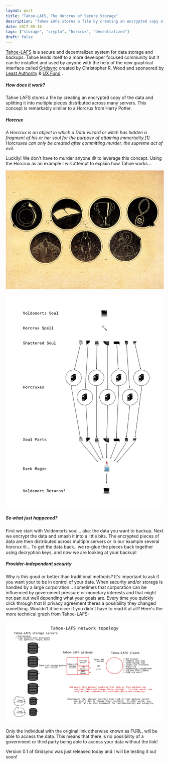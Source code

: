 ```yaml
---
layout: post
title: "Tahoe-LAFS, The Horcrux of Secure Storage"
description: "Tahoe LAFS stores a file by creating an encrypted copy of the data and splitting it into multiple pieces distributed across many servers. This concept is remarkably similar to a Horcrux from Harry Potter."
date: 2017-05-16
tags: ["storage", "crypto", "horcrux", "decentralized"]
draft: false
---
```

 [Tahoe-LAFS](https://tahoe-lafs.org/) is a secure and decentralized system for data storage and backups. Tahoe lends itself to a more developer focused community but it can be installed and used by anyone with the help of the new graphical interface called [Gridsync](https://github.com/gridsync/gridsync) created by Christopher R. Wood and sponsored by [Least Authority](https://leastauthority.com/) & [UX Fund](https://usable.tools/uxfund.html) .

##### How does it work?

Tahoe LAFS stores a file by creating an encrypted copy of the data and splitting it into multiple pieces distributed across many servers. This concept is remarkably similar to a Horcrux from Harry Potter.

##### Horcrux

 _A Horcrux is an object in which a Dark wizard or witch has hidden a fragment of his or her soul for the purpose of attaining immortality.[1] Horcruxes can only be created after committing murder, the supreme act of evil._

 Luckily! We don't have to murder anyone 😅 to leverage this concept. Using the Horcrux as an example I will attempt to explain how Tahoe works...

 ![horcrux](/assets/images/horcrux.jpg)


![horcrux](/assets/images/voldemort.png)

##### So what just happened?

First we start with Voldemorts soul... aka: the data you want to backup. Next we encrypt the data and smash it into a little bits. The encrypted pieces of data are then distributed across multiple servers or in our example several horcrux 🤓... To get the data back.. we re-glue the pieces back together using decryption keys, and now we are looking at your backup!



##### Provider-independent security

Why is this good or better than traditional methods? It's important to ask if you want your to be in control of your data. When security and/or storage is handled by a large corporation... sometimes that corporation can be influenced by government pressure or monetary interests and that might not pan out well depending what your goals are. Every time you quickly click through that lil privacy agreement theres a possibility they changed something. Wouldn't it be nicer if you didn't have to read it at all?
Here's the more technical graph from Tahoe-LAFS:

![horcrux](/assets/images/technical-tahoe.jpg)


Only the individual with the original link otherwise known as FURL, will be able to access the data. This means that there is no possibility of a government or third party being able to access your data without the link!

Version 0.1 of Gridsync was just released today and I will be testing it out soon!
